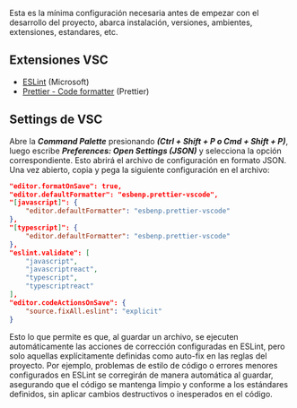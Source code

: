 Esta es la mínima configuración necesaria antes de empezar con el desarrollo del proyecto, abarca instalación, versiones, ambientes, extensiones, estandares, etc.

## Extensiones VSC

- [ESLint](https://marketplace.visualstudio.com/items?itemName=dbaeumer.vscode-eslint) (Microsoft)
- [Prettier - Code formatter](https://marketplace.visualstudio.com/items?itemName=esbenp.prettier-vscode) (Prettier)

## Settings de VSC
    
Abre la **_Command Palette_** presionando **_(Ctrl + Shift + P o Cmd + Shift + P)_**, luego escribe **_Preferences: Open Settings (JSON)_** y selecciona la opción correspondiente. Esto abrirá el archivo de configuración en formato JSON.
Una vez abierto, copia y pega la siguiente configuración en el archivo:

```json
"editor.formatOnSave": true,
"editor.defaultFormatter": "esbenp.prettier-vscode",
"[javascript]": {
    "editor.defaultFormatter": "esbenp.prettier-vscode"
},
"[typescript]": {
    "editor.defaultFormatter": "esbenp.prettier-vscode"
},
"eslint.validate": [
    "javascript",
    "javascriptreact",
    "typescript",
    "typescriptreact"
],
"editor.codeActionsOnSave": {
    "source.fixAll.eslint": "explicit"
}
```

    
Esto lo que permite es que, al guardar un archivo, se ejecuten automáticamente las acciones de corrección configuradas en ESLint, pero solo aquellas explícitamente definidas como auto-fix en las reglas del proyecto. Por ejemplo, problemas de estilo de código o errores menores configurados en ESLint se corregirán de manera automática al guardar, asegurando que el código se mantenga limpio y conforme a los estándares definidos, sin aplicar cambios destructivos o inesperados en el código.
